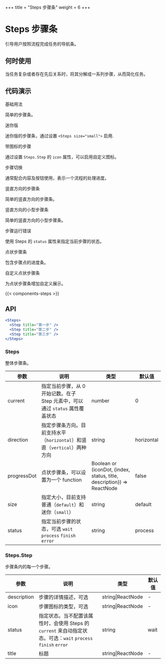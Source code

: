 +++
title = "Steps 步骤条"
weight = 6
+++

# Steps 步骤条

引导用户按照流程完成任务的导航条。

## 何时使用

当任务复杂或者存在先后关系时，将其分解成一系列步骤，从而简化任务。

## 代码演示
<div class="c7n-row">
    <div class="c7n-row-12">
        <section class="code-box">
            <section class="code-box-demo"><div id="steps-basic"></div></section>
            <section class="code-box-meta">
                <div class="code-box-title"><a>基础用法</a></div>
                <div>
                    <p>简单的步骤条。</p>
                </div>
            </section>
        </section>
        <section class="code-box">
            <section class="code-box-demo"><div id="steps-small"></div></section>
            <section class="code-box-meta">
                <div class="code-box-title"><a>迷你版</a></div>
                <div>
                    <p>迷你版的步骤条，通过设置 <code>&lt;Steps size="small"&gt;</code> 启用.</p>
                </div>
            </section>
        </section>
        <section class="code-box">
            <section class="code-box-demo"><div id="steps-icon"></div></section>
            <section class="code-box-meta">
                <div class="code-box-title"><a>带图标的步骤</a></div>
                <div>
                    <p>通过设置 <code>Steps.Step</code> 的 <code>icon</code> 属性，可以启用自定义图标。</p>
                </div>
            </section>
        </section>
        <section class="code-box">
            <section class="code-box-demo"><div id="steps-switch"></div></section>
            <section class="code-box-meta">
                <div class="code-box-title"><a>步骤切换</a></div>
                <div>
                    <p>通常配合内容及按钮使用，表示一个流程的处理进度。</p>
                </div>
            </section>
        </section>
        <section class="code-box">
            <section class="code-box-demo"><div id="steps-vertical"></div></section>
            <section class="code-box-meta">
                <div class="code-box-title"><a>竖直方向的步骤条</a></div>
                <div>
                    <p>简单的竖直方向的步骤条。</p>
                </div>
            </section>
        </section>
        <section class="code-box">
            <section class="code-box-demo"><div id="steps-vertical-tiny"></div></section>
            <section class="code-box-meta">
                <div class="code-box-title"><a>竖直方向的小型步骤条</a></div>
                <div>
                    <p>简单的竖直方向的小型步骤条。</p>
                </div>
            </section>
        </section>
        <section class="code-box">
            <section class="code-box-demo"><div id="steps-error"></div></section>
            <section class="code-box-meta">
                <div class="code-box-title"><a>步骤运行错误</a></div>
                <div>
                    <p>使用 Steps 的 <code>status</code> 属性来指定当前步骤的状态。</p>
                </div>
            </section>
        </section>
        <section class="code-box">
            <section class="code-box-demo"><div id="steps-dot"></div></section>
            <section class="code-box-meta">
                <div class="code-box-title"><a>点状步骤条</a></div>
                <div>
                    <p>包含步骤点的进度条。</p>
                </div>
            </section>
        </section>
        <section class="code-box">
            <section class="code-box-demo"><div id="steps-custom-dot"></div></section>
            <section class="code-box-meta">
                <div class="code-box-title"><a>自定义点状步骤条</a></div>
                <div>
                    <p>为点状步骤条增加自定义展示。</p>
                </div>
            </section>
        </section>
    </div>
</div>

{{< components-steps >}}

## API

```jsx
<Steps>
  <Step title="第一步" />
  <Step title="第二步" />
  <Step title="第三步" />
</Steps>
```

### Steps

整体步骤条。

| 参数 | 说明 | 类型 | 默认值 |
| --- | --- | --- | --- |
| current | 指定当前步骤，从 0 开始记数。在子 Step 元素中，可以通过 `status` 属性覆盖状态 | number | 0 |
| direction | 指定步骤条方向。目前支持水平（`horizontal`）和竖直（`vertical`）两种方向 | string | horizontal |
| progressDot | 点状步骤条，可以设置为一个 function | Boolean or (iconDot, {index, status, title, description}) => ReactNode | false |
| size | 指定大小，目前支持普通（`default`）和迷你（`small`） | string | default |
| status | 指定当前步骤的状态，可选 `wait` `process` `finish` `error` | string | process |

### Steps.Step

步骤条内的每一个步骤。

| 参数 | 说明 | 类型 | 默认值 |
| --- | --- | --- | --- |
| description | 步骤的详情描述，可选 | string\|ReactNode | - |
| icon | 步骤图标的类型，可选 | string\|ReactNode | - |
| status | 指定状态。当不配置该属性时，会使用 Steps 的 `current` 来自动指定状态。可选：`wait` `process` `finish` `error` | string | wait |
| title | 标题 | string\|ReactNode | - |